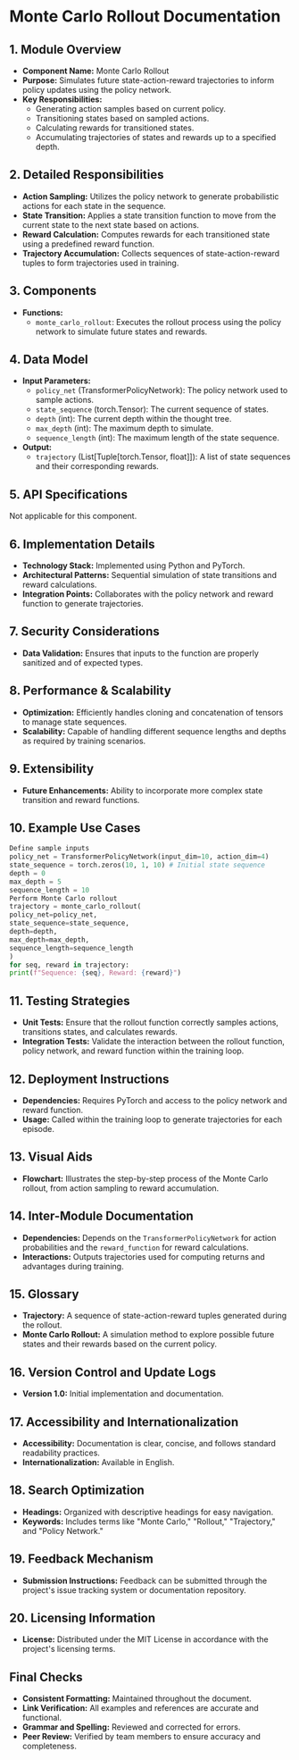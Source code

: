# Monte Carlo Rollout Documentation

## 1. Module Overview
- **Component Name:** Monte Carlo Rollout
- **Purpose:** Simulates future state-action-reward trajectories to inform policy updates using the policy network.
- **Key Responsibilities:**
  - Generating action samples based on current policy.
  - Transitioning states based on sampled actions.
  - Calculating rewards for transitioned states.
  - Accumulating trajectories of states and rewards up to a specified depth.

## 2. Detailed Responsibilities
- **Action Sampling:** Utilizes the policy network to generate probabilistic actions for each state in the sequence.
- **State Transition:** Applies a state transition function to move from the current state to the next state based on actions.
- **Reward Calculation:** Computes rewards for each transitioned state using a predefined reward function.
- **Trajectory Accumulation:** Collects sequences of state-action-reward tuples to form trajectories used in training.

## 3. Components
- **Functions:**
  - `monte_carlo_rollout`: Executes the rollout process using the policy network to simulate future states and rewards.
  
## 4. Data Model
- **Input Parameters:**
  - `policy_net` (TransformerPolicyNetwork): The policy network used to sample actions.
  - `state_sequence` (torch.Tensor): The current sequence of states.
  - `depth` (int): The current depth within the thought tree.
  - `max_depth` (int): The maximum depth to simulate.
  - `sequence_length` (int): The maximum length of the state sequence.
- **Output:**
  - `trajectory` (List[Tuple[torch.Tensor, float]]): A list of state sequences and their corresponding rewards.

## 5. API Specifications
Not applicable for this component.

## 6. Implementation Details
- **Technology Stack:** Implemented using Python and PyTorch.
- **Architectural Patterns:** Sequential simulation of state transitions and reward calculations.
- **Integration Points:** Collaborates with the policy network and reward function to generate trajectories.

## 7. Security Considerations
- **Data Validation:** Ensures that inputs to the function are properly sanitized and of expected types.

## 8. Performance & Scalability
- **Optimization:** Efficiently handles cloning and concatenation of tensors to manage state sequences.
- **Scalability:** Capable of handling different sequence lengths and depths as required by training scenarios.

## 9. Extensibility
- **Future Enhancements:** Ability to incorporate more complex state transition and reward functions.

## 10. Example Use Cases
```python
Define sample inputs
policy_net = TransformerPolicyNetwork(input_dim=10, action_dim=4)
state_sequence = torch.zeros(10, 1, 10) # Initial state sequence
depth = 0
max_depth = 5
sequence_length = 10
Perform Monte Carlo rollout
trajectory = monte_carlo_rollout(
policy_net=policy_net,
state_sequence=state_sequence,
depth=depth,
max_depth=max_depth,
sequence_length=sequence_length
)
for seq, reward in trajectory:
print(f"Sequence: {seq}, Reward: {reward}")
```

## 11. Testing Strategies
- **Unit Tests:** Ensure that the rollout function correctly samples actions, transitions states, and calculates rewards.
- **Integration Tests:** Validate the interaction between the rollout function, policy network, and reward function within the training loop.

## 12. Deployment Instructions
- **Dependencies:** Requires PyTorch and access to the policy network and reward function.
- **Usage:** Called within the training loop to generate trajectories for each episode.

## 13. Visual Aids
- **Flowchart:** Illustrates the step-by-step process of the Monte Carlo rollout, from action sampling to reward accumulation.

## 14. Inter-Module Documentation
- **Dependencies:** Depends on the `TransformerPolicyNetwork` for action probabilities and the `reward_function` for reward calculations.
- **Interactions:** Outputs trajectories used for computing returns and advantages during training.

## 15. Glossary
- **Trajectory:** A sequence of state-action-reward tuples generated during the rollout.
- **Monte Carlo Rollout:** A simulation method to explore possible future states and their rewards based on the current policy.

## 16. Version Control and Update Logs
- **Version 1.0:** Initial implementation and documentation.

## 17. Accessibility and Internationalization
- **Accessibility:** Documentation is clear, concise, and follows standard readability practices.
- **Internationalization:** Available in English.

## 18. Search Optimization
- **Headings:** Organized with descriptive headings for easy navigation.
- **Keywords:** Includes terms like "Monte Carlo," "Rollout," "Trajectory," and "Policy Network."

## 19. Feedback Mechanism
- **Submission Instructions:** Feedback can be submitted through the project's issue tracking system or documentation repository.

## 20. Licensing Information
- **License:** Distributed under the MIT License in accordance with the project's licensing terms.

## Final Checks
- **Consistent Formatting:** Maintained throughout the document.
- **Link Verification:** All examples and references are accurate and functional.
- **Grammar and Spelling:** Reviewed and corrected for errors.
- **Peer Review:** Verified by team members to ensure accuracy and completeness.